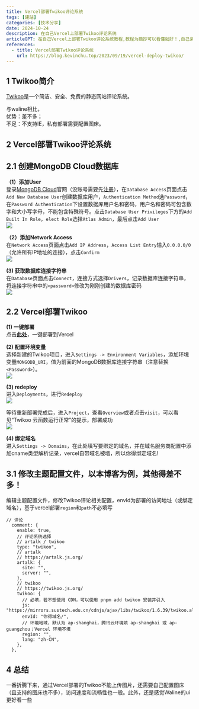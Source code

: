 ```yaml
---
title: Vercel部署Twikoo评论系统
tags: [建站]
categories: [技术分享]
date: 2024-10-24
description: 在自己Vercel上部署Twikoo评论系统
articleGPT: 在自己Vercel上部署Twikoo评论系统教程,教程为摘抄可以看懂就好！,自己亲测成了！！
references:
  - title: Vercel部署Twikoo评论系统
    url: https://blog.kevinchu.top/2023/09/19/vercel-deploy-twikoo/
---
```

## [](#2-Twikoo简介 "2 Twikoo简介")1 Twikoo简介

[Twikoo](https://twikoo.js.org/)是一个简洁、安全、免费的静态网站评论系统。

与waline相比，  
优势：差不多；  
不足：不支持IE，私有部署需要配置图床。

## [](#3-Vercel部署Twikoo评论系统 "3 Vercel部署Twikoo评论系统")2 Vercel部署Twikoo评论系统

## [](#3-1-创建MongoDB-Cloud数据库 "3.1 创建MongoDB Cloud数据库")2.1 创建MongoDB Cloud数据库

**（1）添加User**  
登录[MongoDB Cloud](https://cloud.mongodb.com/)官网（没账号需要先[注册](https://www.mongodb.com/cloud/atlas/register)），在`Database Access`页面点击`Add New Database User`创建数据库用户，`Authentication Method`选`Password`，在`Password Authentication`下设置数据库用户名和密码，用户名和密码可包含数字和大小写字母，不能包含特殊符号。点击`Database User Privileges`下方的`Add Built In Role`，`elect Role`选择`Atlas Admin`，最后点击`Add User`  
![](https://static.kevinchu.top/blog/public/20230919134741.png)

**（2）添加Network Access**  
在`Network Access`页面点击`Add IP Address`，`Access List Entry`输入`0.0.0.0/0`（允许所有IP地址的连接），点击`Confirm`  
![](https://static.kevinchu.top/blog/public/20230919134854.png)

**(3) 获取数据库连接字符串**  
在`Database`页面点击`Connect`，连接方式选择`Drivers`，记录数据库连接字符串，将连接字符串中的`<password>`修改为刚刚创建的数据库密码  
![](https://static.kevinchu.top/blog/public/20230919135337.png)

## [](#3-2-Vercel部署Twikoo "3.2 Vercel部署Twikoo")2.2 Vercel部署Twikoo

**(1) 一键部署**  
点击[**此处**](https://vercel.com/import/project?template=https://github.com/twikoojs/twikoo/tree/main/src/server/vercel-min)，一键部署到Vercel

**(2) 配置环境变量**  
选择新建的Twikoo项目，进入`Settings -> Environment Variables`，添加环境变量`MONGODB_URI`，值为前面的MongoDB数据库连接字符串（注意替换`<Password>`）。  
![](https://static.kevinchu.top/blog/public/20230919145739.png)

**(3) redeploy**  
进入`Deployments`，进行`Redeploy`  
![](https://static.kevinchu.top/blog/public/20230919145835.png)

等待重新部署完成后，进入`Project`，查看`Overview`或者点击`visit`，可以看见“Twikoo 云函数运行正常”的提示，部署成功  
![](https://static.kevinchu.top/blog/public/20230919150108.png)

**(4) 绑定域名**  
进入`Settings -> Domains`，在此处填写要绑定的域名，并在域名服务商配置中添加cname类型解析记录，vercel自带域名被墙，所以你得绑定域名!



## [](#4-1-修改主题配置文件 "4.1 修改主题配置文件")3.1 修改主题配置文件，以本博客为例，其他得差不多！

编辑主题配置文件，修改Twikoo评论相关配置，envId为部署的访问地址（或绑定域名），基于vercel部署`region`和`path`不必填写

``` shell
// 评论
  comment: {
    enable: true,
    // 评论系统选择
    // artalk / twikoo
    type: "twikoo",
    // artalk
    // https://artalk.js.org/
    artalk: {
      site: "",
      server: "",
    },
    // twikoo
    // https://twikoo.js.org/
    twikoo: {
      // 必填，若不想使用 CDN，可以使用 pnpm add twikoo 安装并引入
      js: "https://mirrors.sustech.edu.cn/cdnjs/ajax/libs/twikoo/1.6.39/twikoo.all.min.js",
      envId: "你得域名/",
      // 环境地域，默认为 ap-shanghai，腾讯云环境填 ap-shanghai 或 ap-guangzhou；Vercel 环境不填
      region: "",
      lang: "zh-CN",
    },
  },
```


## [](#5-总结 "5 总结")4 总结

一番折腾下来，通过Vercel部署的Twikoo不能上传图片，还需要自己配置图床（且支持的图床也不多），访问速度和流畅性也一般。此外，还是感觉Waline的ui更好看一些
